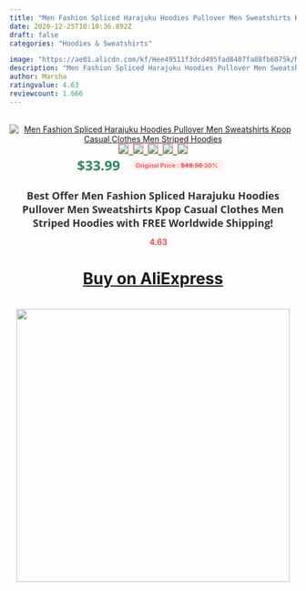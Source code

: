 ```yaml
---
title: "Men Fashion Spliced Harajuku Hoodies Pullover Men Sweatshirts Kpop Casual Clothes Men Striped Hoodies"
date: 2020-12-25T10:10:36.892Z
draft: false
categories: "Hoodies & Sweatshirts"

image: "https://ae01.alicdn.com/kf/Hee49511f3dcd495fad8407fa88fb6075k/Men-Fashion-Spliced-Harajuku-Hoodies-Pullover-Men-Sweatshirts-Kpop-Casual-Clothes-Men-Striped-Hoodies.png_220x220.png"
description: "Men Fashion Spliced Harajuku Hoodies Pullover Men Sweatshirts Kpop Casual Clothes Men Striped Hoodies"
author: Marsha
ratingvalue: 4.63
reviewcount: 1.666
---
```

<br>
<div style="text-align: center;">
<a href="https://s.click.aliexpress.com/e/_ABSRXr" target="_blank" rel="nofollow noopener noreferrer"><img alt="Men Fashion Spliced Harajuku Hoodies Pullover Men Sweatshirts Kpop Casual Clothes Men Striped Hoodies" class="magnifier-image" src="https://ae01.alicdn.com/kf/Hee49511f3dcd495fad8407fa88fb6075k/Men-Fashion-Spliced-Harajuku-Hoodies-Pullover-Men-Sweatshirts-Kpop-Casual-Clothes-Men-Striped-Hoodies.png_220x220.png_640x640.jpg">
<br>
<img style="border:1px solid salmon" src="https://ae01.alicdn.com/kf/Hee49511f3dcd495fad8407fa88fb6075k/Men-Fashion-Spliced-Harajuku-Hoodies-Pullover-Men-Sweatshirts-Kpop-Casual-Clothes-Men-Striped-Hoodies.png_120x120.jpg">&nbsp;&nbsp;<img style="border:1px solid salmon" src="https://ae01.alicdn.com/kf/H0e848466899c439982d725ae0f9dfb2fh/Men-Fashion-Spliced-Harajuku-Hoodies-Pullover-Men-Sweatshirts-Kpop-Casual-Clothes-Men-Striped-Hoodies.jpg_120x120.jpg">&nbsp;&nbsp;<img style="border:1px solid salmon" src="https://ae01.alicdn.com/kf/H3c194465168045ca98fae4d4f00e83f3t/Men-Fashion-Spliced-Harajuku-Hoodies-Pullover-Men-Sweatshirts-Kpop-Casual-Clothes-Men-Striped-Hoodies.jpg_120x120.jpg">&nbsp;&nbsp;<img style="border:1px solid salmon" src="https://ae01.alicdn.com/kf/H310343a889e94025a662ff00bbdf728am/Men-Fashion-Spliced-Harajuku-Hoodies-Pullover-Men-Sweatshirts-Kpop-Casual-Clothes-Men-Striped-Hoodies.jpg_120x120.jpg">&nbsp;&nbsp;<img style="border:1px solid salmon" src="https://ae01.alicdn.com/kf/H94fe38d207b549fd8dd238e75db5fdac7/Men-Fashion-Spliced-Harajuku-Hoodies-Pullover-Men-Sweatshirts-Kpop-Casual-Clothes-Men-Striped-Hoodies.jpg_120x120.jpg"></a></div><br0>
<div style="text-align: center;"><span style="background-color: white; border: 0px; box-sizing: border-box; color: seagreen; display: inline-block; font-family: &quot;open sans&quot; , &quot;arial&quot; , &quot;helvetica&quot; , sans-serif , &quot;heiti&quot;; font-size: 24px; font-stretch: inherit; font-weight: 700; line-height: inherit; margin: 0px 10px 0px 0px; padding: 0px; vertical-align: middle;">$33.99 </span>
<span style="background: rgb(255 , 241 , 241); border-radius: 3px; border: 0px; box-sizing: border-box; color: #ff4747; display: inline-block; font-family: inherit; font-size: 12px; font-stretch: inherit; font-style: inherit; font-variant: inherit; font-weight: 600; line-height: inherit; margin: 0px; padding: 2px 5px; transform: scale(0.9); vertical-align: middle;">Original Price : <b style="text-decoration: line-through;">$48.56 </b> 30%&nbsp;&nbsp;</span></div>
<h1 style="color: #333333; display: inline-block; font-family: &quot;open sans&quot; , &quot;arial&quot; , &quot;helvetica&quot; , sans-serif , &quot;heiti&quot;; font-size: 18px; font-stretch: inherit; font-weight: 700; text-align: center;">Best Offer Men Fashion Spliced Harajuku Hoodies Pullover Men Sweatshirts Kpop Casual Clothes Men Striped Hoodies with FREE Worldwide Shipping!</h1>
<div style="color: #ff4747; text-align: center;">
<img src="https://4.bp.blogspot.com/-M0ZcTcb-5uY/XleCXlxnR4I/AAAAAAAAAEc/OrjgMkXV1oMQFaCRZj5HQwOCBcu3w1FegCPcBGAYYCw/s1600/star.png" style="height: 15px;">&nbsp;<b>4.63</b></div>
<div class="button_cont" align="center"><a class="buynow_a" href="https://s.click.aliexpress.com/e/_ABSRXr" target="_blank" rel="nofollow noopener noreferrer"><H1>Buy on AliExpress</H1></a></div><br>
<div class="separator" style="clear: both; text-align: center;">
<img src="https://lh3.googleusercontent.com/-pTy5HemUv9M/XlePHvY0dAI/AAAAAAAAAE4/0nX5iRUoIWY8eMW9Dpxeirr157OZliDIgCLcBGAsYHQ/s1600/badge.gif" width="480">
</div>
